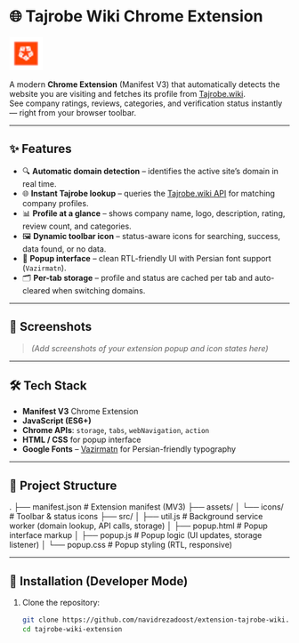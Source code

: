 # 🌐 Tajrobe Wiki Chrome Extension  
  <img src="assets/icons/wiki-logo.png" alt="Tajrobe Wiki Logo" width="60"/>

A modern **Chrome Extension** (Manifest V3) that automatically detects the website you are visiting and fetches its profile from [Tajrobe.wiki](https://tajrobe.wiki).  
See company ratings, reviews, categories, and verification status instantly — right from your browser toolbar.  

---

## ✨ Features  

- 🔍 **Automatic domain detection** – identifies the active site’s domain in real time.  
- 🌐 **Instant Tajrobe lookup** – queries the [Tajrobe.wiki API](https://tajrobe.wiki) for matching company profiles.  
- 📊 **Profile at a glance** – shows company name, logo, description, rating, review count, and categories.  
- 🖼 **Dynamic toolbar icon** – status-aware icons for searching, success, data found, or no data.  
- 📌 **Popup interface** – clean RTL-friendly UI with Persian font support (`Vazirmatn`).  
- 🗂 **Per-tab storage** – profile and status are cached per tab and auto-cleared when switching domains.  

---

## 📸 Screenshots  

> *(Add screenshots of your extension popup and icon states here)*  

---

## 🛠️ Tech Stack  

- **Manifest V3** Chrome Extension  
- **JavaScript (ES6+)**  
- **Chrome APIs**: `storage`, `tabs`, `webNavigation`, `action`  
- **HTML / CSS** for popup interface  
- **Google Fonts** – [Vazirmatn](https://fonts.google.com/specimen/Vazirmatn) for Persian-friendly typography  

---

## 📂 Project Structure  

.
├── manifest.json # Extension manifest (MV3)
├── assets/
│ └── icons/ # Toolbar & status icons
├── src/
│ ├── util.js # Background service worker (domain lookup, API calls, storage)
│ ├── popup.html # Popup interface markup
│ ├── popup.js # Popup logic (UI updates, storage listener)
│ └── popup.css # Popup styling (RTL, responsive)




---

## 🚀 Installation (Developer Mode)  

1. Clone the repository:  
   ```bash
   git clone https://github.com/navidrezadoost/extension-tajrobe-wiki.git
   cd tajrobe-wiki-extension
